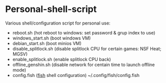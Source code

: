 # Personal-shell-script
Various shell/configuration script for personal use:

- reboot.sh (hot reboot to windows: set password & grup index to use)
- windows_start.sh (boot windows VM)
- debian_start.sh (boot minios VM)
- disable_splitlock.sh (disable splitlock CPU for certain games: NSF Heat; MGSV)
- enable_splitlock.sh (enable splitlock CPU back)
- offline_genshin.sh (disable network for centain time to launch offline mode)
- config.fish ([fish](https://fishshell.com/docs/current/index.html "fish") shell configuration) ~/.config/fish/config.fish
